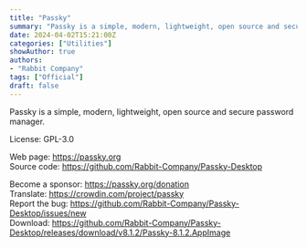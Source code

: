 ```yaml
---
title: "Passky"
summary: "Passky is a simple, modern, lightweight, open source and secure password manager."
date: 2024-04-02T15:21:00Z
categories: ["Utilities"]
showAuthor: true
authors:
- "Rabbit Company"
tags: ["Official"]
draft: false
---
```


Passky is a simple, modern, lightweight, open source and secure password manager.

License: GPL-3.0

Web page: <https://passky.org>  
Source code: <https://github.com/Rabbit-Company/Passky-Desktop>

Become a sponsor: <https://passky.org/donation>  
Translate: <https://crowdin.com/project/passky>  
Report the bug: <https://github.com/Rabbit-Company/Passky-Desktop/issues/new>  
Download: <https://github.com/Rabbit-Company/Passky-Desktop/releases/download/v8.1.2/Passky-8.1.2.AppImage>
